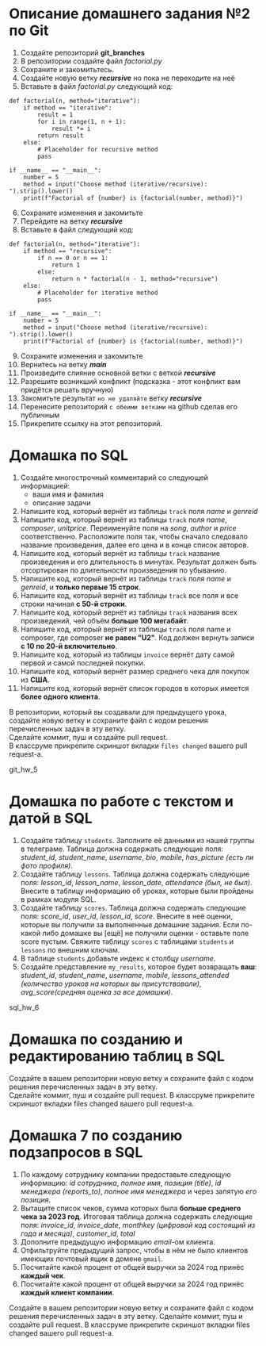 
# Описание домашнего задания №2 по Git  

1. Создайте репозиторий **git_branches**
2. В репозитории создайте файл *factorial.py*
3. Сохраните и закомитьтесь.
4. Создайте новую ветку ***recursive*** но пока не переходите на неё
5. Вставьте в файл *factorial.py* следующий код:
```
def factorial(n, method="iterative"):
    if method == "iterative":
        result = 1
        for i in range(1, n + 1):
            result *= i
        return result
    else:
        # Placeholder for recursive method
        pass

if __name__ == "__main__":
    number = 5
    method = input("Choose method (iterative/recursive): ").strip().lower()
    print(f"Factorial of {number} is {factorial(number, method)}")
```
6. Сохраните изменения и закомитьте
7. Перейдите на ветку ***recursive***
8. Вставьте в файл следующий код:
```
def factorial(n, method="iterative"):
    if method == "recursive":
        if n == 0 or n == 1:
            return 1
        else:
            return n * factorial(n - 1, method="recursive")
    else:
        # Placeholder for iterative method
        pass

if __name__ == "__main__":
    number = 5
    method = input("Choose method (iterative/recursive): ").strip().lower()
    print(f"Factorial of {number} is {factorial(number, method)}")
```
9. Сохраните изменения и закомитьте
10. Вернитесь на ветку ***main***
11. Произведите слияние основной ветки с веткой ***recursive***
12. Разрешите возникший конфликт (подсказка - этот конфликт вам придётся решать вручную)
13. Закомитьте результат `но не удаляйте` ветку ***recursive***
14. Перенесите репозиторий `с обеими ветками` на github сделав его публичным
15. Прикрепите ссылку на этот репозиторий.


# Домашка по SQL  

1. Создайте многострочный комментарий со следующей информацией:
   * ваши имя и фамилия
   * описание задачи 
3. Напишите код, который вернёт из таблицы `track` поля *name* и *genreid*
4. Напишите код, который вернёт из таблицы `track` поля *name*, *composer*, *unitprice*. Переименуйте поля на *song*, *author* и *price* соответственно. Расположите поля так, чтобы сначало следовало название произведения, далее его цена и в конце список авторов.
5. Напишите код, который вернёт из таблицы `track` название произведения и его длительность в минутах. Результат должен быть отсортирован по длительности произведения по убыванию.
6. Напишите код, который вернёт из таблицы `track` поля *name* и *genreid*, и **только первые 15 строк**.
7. Напишите код, который вернёт из таблицы `track` все поля и все строки начиная **с 50-й строки**.
8. Напишите код, который вернёт из таблицы `track` названия всех произведений, чей объём **больше 100 мегабайт**.
9. Напишите код, который вернёт из таблицы `track` поля name и composer, где composer **не равен "U2"**. Код должен вернуть записи **с 10 по 20-й включительно**.
10. Напишите код, который из таблицы `invoice` вернёт дату самой первой и самой последней покупки.
11. Напишите код, который вернёт размер среднего чека для покупок из **США**.
12. Напишите код, который вернёт список городов в которых имеется **более одного клиента**.

В репозитории, который вы создавали для предыдущего урока, создайте новую ветку и сохраните файл с кодом решения перечисленных задач в эту ветку.  
Сделайте коммит, пуш и создайте pull request.  
В классруме прикрепите скриншот вкладки `files changed` вашего pull request-а.


git_hw_5
# Домашка по работе с текстом и датой в SQL  
1. Создайте таблицу `students`. Заполните её данными из нашей группы в телеграме. Таблица должна содержать следующие поля:
*student_id*, *student_name*, *username*, *bio*, *mobile*, *has_picture (есть ли фото профиля)*.
2. Создайте таблицу `lessons`. Таблица должна содержать следующие поля: *lesson_id*, *lesson_name*, *lesson_date*, *attendance (был, не был)*. Внесите в таблицу информацию об уроках, которые были пройдены в рамках модуля SQL.
3. Создайте таблицу `scores`. Таблица должна содержать следующие поля: *score_id*, *user_id*, *lesson_id*, *score*. Внесите в неё оценки, которые вы получили за выполненные домашние задания. Если по-какой либо домашке вы [ещё] не получили оценки - оставьте поле score пустым. Свяжите таблицу `scores` с таблицами `students` и `lessons` по внешним ключам.
4. В таблице `students` добавьте индекс к столбцу *username*.
5. Создайте представление `my_results`, которое будет возвращать **ваш**: *student_id*, *student_name*, *username*, *mobile*, *lessons_attended (количество уроков на которых вы присутствовали)*, *avg_score(средняя оценка за все домашки)*.

sql_hw_6
# Домашка по созданию и редактированию таблиц в SQL  
Создайте в вашем репозитории новую ветку и сохраните файл с кодом решения перечисленных задач в эту ветку.  
Сделайте коммит, пуш и создайте pull request. В классруме прикрепите скриншот вкладки files changed вашего pull request-а.


# Домашка 7 по созданию подзапросов в SQL  

1. По каждому сотруднику компании предоставьте следующую информацию: *id сотрудника*, *полное имя*, *позиция (title)*, *id менеджера (reports_to)*, *полное имя менеджера*  и через запятую *его позиция*.
2. Вытащите список чеков, сумма которых была **больше среднего чека за 2023 год**. Итоговая таблица должна содержать следующие поля: *invoice_id*, *invoice_date*, *monthkey (цифровой код состоящий из года и месяца)*, *customer_id*, *total*
3. Дополните предыдущую информацию *email*-ом клиента.
4. Отфильтруйте предыдущий запрос, чтобы в нём не было клиентов имеющих почтовый ящик в домене `gmail`.
5. Посчитайте какой процент от общей выручки за 2024 год принёс **каждый чек**.
6. Посчитайте какой процент от общей выручки за 2024 год принёс **каждый клиент компании**.

Создайте в вашем репозитории новую ветку и сохраните файл с кодом решения перечисленных задач в эту ветку.
Сделайте коммит, пуш и создайте pull request. В классруме прикрепите скриншот вкладки files changed вашего pull request-а.
